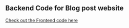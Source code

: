 ## Backend Code for Blog post website


[Check out the Frontend code here](https://github.com/Master-Code234/blog-post-frontend)
